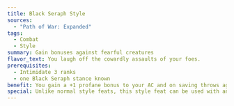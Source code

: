```yaml
---
title: Black Seraph Style
sources:
  - "Path of War: Expanded"
tags:
  - Combat
  - Style
summary: Gain bonuses against fearful creatures
flavor_text: You laugh off the cowardly assaults of your foes.
prerequisites:
  - Intimidate 3 ranks
  - one Black Seraph stance known
benefit: You gain a +1 profane bonus to your AC and on saving throws against the abilities of creatures that are shaken, frightened, panicked, or cowering. This bonus increases by +1 at character level 5th and at every five levels thereafter.
special: Unlike normal style feats, this style feat can be used with any weapon, and isn't limited to unarmed strikes.
---
```

